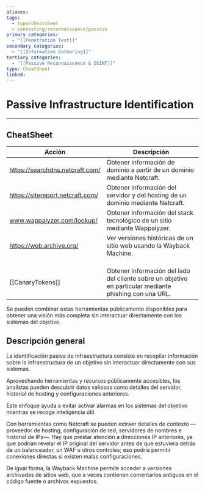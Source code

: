 ```yaml
---
aliases:
tags:
  - type/cheatsheet
  - pentesting/reconnaissance/passive
primary categories:
  - "[[Penetration Test]]"
secondary categories:
  - "[[Information Gathering]]"
tertiary categories:
  - "[[Passive Reconnaissance & OSINT]]"
type: CheatSheet
linked:
---
```

# Passive Infrastructure Identification

***
## CheatSheet

| **Acción**                       | **Descripción**                                                                                             |
| -------------------------------- | ----------------------------------------------------------------------------------------------------------- |
| https://searchdns.netcraft.com/  | Obtener información de dominio a partir de un dominio mediante Netcraft.                                    |
| https://sitereport.netcraft.com/ | Obtener información del servidor y del hosting de un dominio mediante Netcraft.                             |
| www.wappalyzer.com/lookup/       | Obtener información del stack tecnológico de un sitio mediante Wappalyzer.                                  |
| https://web.archive.org/         | Ver versiones históricas de un sitio web usando la Wayback Machine.                                         |
| <br>[[CanaryTokens]]             | <br>Obtener información del lado del cliente sobre un objetivo en particular mediante phishing con una URL. |

Se pueden combinar estas herramientas públicamente disponibles para obtener una visión más completa sin interactuar directamente con los sistemas del objetivo.

## Descripción general

La identificación pasiva de infraestructura consiste en recopilar información sobre la infraestructura de un objetivo sin interactuar directamente con sus sistemas.

Aprovechando herramientas y recursos públicamente accesibles, los analistas pueden descubrir datos valiosos como detalles del servidor, historial de hosting y configuraciones anteriores.

Este enfoque ayuda a evitar activar alarmas en los sistemas del objetivo mientras se recoge inteligencia útil.

Con herramientas como Netcraft se pueden extraer detalles de contexto —proveedor de hosting, configuración de red, servidores de nombres e historial de IPs—. Hay que prestar atención a direcciones IP anteriores, ya que podrían revelar el IP original del servidor antes de que estuviera detrás de un balanceador, un WAF u otros controles; eso podría permitir conexiones directas si existen malas configuraciones.

De igual forma, la Wayback Machine permite acceder a versiones archivadas de sitios web, que a veces contienen comentarios antiguos en el código fuente o archivos expuestos.